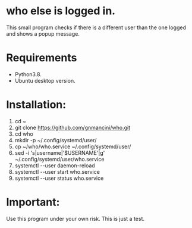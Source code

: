 # who else is logged in.
This small program checks if there is a different user than the one logged and shows a popup message.

# Requirements
* Python3.8.
* Ubuntu desktop version.

# Installation:
1. cd ~
1. git clone https://github.com/gnmancini/who.git
1. cd who
1. mkdir -p ~/.config/systemd/user/
1. cp ~/who/who.service ~/.config/systemd/user/
1. sed -i 's|username|'$USERNAME'|g' ~/.config/systemd/user/who.service 
1. systemctl --user daemon-reload
1. systemctl --user start who.service
1. systemctl --user status who.service

# Important:
Use this program under your own risk. 
This is just a test.